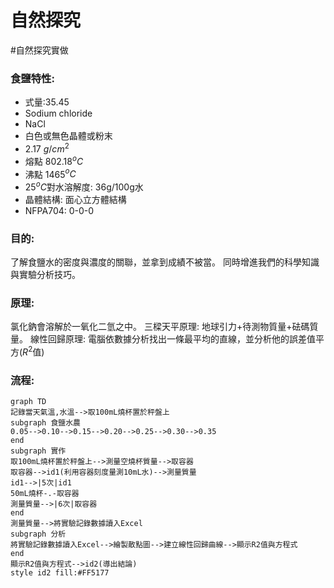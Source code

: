 # 自然探究
#自然探究實做 
### 食鹽特性: 
- 式量:35.45
- Sodium chloride
- NaCl
- 白色或無色晶體或粉末
- 2.17 $g/cm^2$
- 熔點 802.18$^oC$
- 沸點 1465$^oC$
- 25$^oC$對水溶解度: 36g/100g水
- 晶體結構: 面心立方體結構
- NFPA704: 0-0-0

 ### 目的:
 了解食鹽水的密度與濃度的關聯，並拿到成績不被當。
 同時增進我們的科學知識與實驗分析技巧。
 
 ### 原理:
 氯化鈉會溶解於一氧化二氫之中。
 三樑天平原理: 地球引力+待測物質量+砝碼質量。
 線性回歸原理:  電腦依數據分析找出一條最平均的直線，並分析他的誤差值平方($R^2$值)
 
 ### 流程:
```mermaid
graph TD
記錄當天氣溫,水溫-->取100mL燒杯置於秤盤上
subgraph 食鹽水農
0.05-->0.10-->0.15-->0.20-->0.25-->0.30-->0.35
end
subgraph 實作
取100mL燒杯置於秤盤上-->測量空燒杯質量-->取容器
取容器-->id1(利用容器刻度量測10mL水)-->測量質量
id1-->|5次|id1
50mL燒杯-.-取容器
測量質量-->|6次|取容器
end
測量質量-->將實驗記錄數據讀入Excel
subgraph 分析
將實驗記錄數據讀入Excel-->繪製散點圖-->建立線性回歸曲線-->顯示R2值與方程式
end
顯示R2值與方程式-->id2(導出結論)
style id2 fill:#FF5177
```

